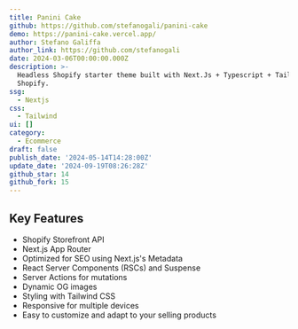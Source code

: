 ```yaml
---
title: Panini Cake
github: https://github.com/stefanogali/panini-cake
demo: https://panini-cake.vercel.app/
author: Stefano Galiffa
author_link: https://github.com/stefanogali
date: 2024-03-06T00:00:00.000Z
description: >-
  Headless Shopify starter theme built with Next.Js + Typescript + Tailwindcss +
  Shopify.
ssg:
  - Nextjs
css:
  - Tailwind
ui: []
category:
  - Ecommerce
draft: false
publish_date: '2024-05-14T14:28:00Z'
update_date: '2024-09-19T08:26:28Z'
github_star: 14
github_fork: 15
---
```

## Key Features

- Shopify Storefront API
- Next.js App Router
- Optimized for SEO using Next.js's Metadata
- React Server Components (RSCs) and Suspense
- Server Actions for mutations
- Dynamic OG images
- Styling with Tailwind CSS
- Responsive for multiple devices
- Easy to customize and adapt to your selling products
